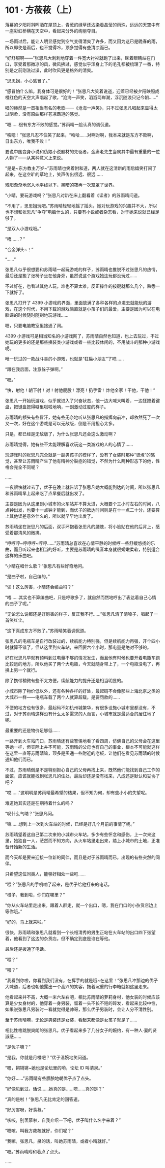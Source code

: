 # 101 · 方莜莜（上）

落幕的夕阳将斜晖洒在屋顶上，青葱的绿草还沾染着晶莹的雨珠，远远的天空中有一座彩虹桥横在天空中，看起来分外的绚丽夺目。

一场雨过后，能让人明显感觉到空气变得清爽了许多，而又因为这已是晚春的雨，所以即使是雨后，也不觉得冷，顶多觉得有些清凉而已。

“好舒服啊——”张思凡大刺刺地穿着一件宽大衬衫就跑了出来，眯着眼睛站在门口，享受着那微凉的风，微风拂过，感觉似乎浑身上下的毛孔都被梳理了一番，特别是之前刚洗过澡，此时吹风更是格外的清爽。

“思思姐，小心感冒了。”

“感冒怕什么嘛，我身体可是很好的！”张思凡大笑着说道，迎着已经被夕阳映照成橙红色的天空大声唱起了歌，“沧海一声笑，滔滔两岸潮，浮沉随浪只记今朝……”

唱的赫然是一首相当有名的老歌——《沧海一声笑》，只不过张思凡唱起来显得太过阴柔，没有原曲那样苍凉霸道的感觉。

“嗯……很有东方不败的感觉。”苏雨晴一脸认真的调侃道。

“咳嗯！”张思凡忍不住笑了起来，“哈哈……对啊对啊，我本来就是东方不败啊，日出东方，唯我不败！”

要说中国变身小说和伪娘小说题材的先驱者，金庸老先生当属其中最有重量的一位人物了——从某种意义上来说。

“是是~东方教主万岁~”苏雨晴也笑着附和道，两人就在这清新的雨后嬉笑打闹了起来，在这空旷的草地上，笑声传出很远、很远……

残阳渐渐地沉入地平线以下，黑暗的夜再一次笼罩了世界。

“小晴，要玩游戏吗？”张思凡对趴在床上翻看着《读者》的苏雨晴问道。

“不用了，思思姐玩吧。”苏雨晴轻轻地摇了摇头，她对玩游戏的兴趣并不大，所以也不想和张思凡“争夺”电脑什么的，只要有小说或者杂志看，对于她来说就已经足够了。

“是双人小游戏哦。”

“唔……？”

“合金弹头~！”

“……”

张思凡似乎很想要和苏雨晴一起玩游戏的样子，苏雨晴也推脱不过张思凡的热情，最后还是搬了张椅子坐在他身旁，虽然说这个游戏她连玩都没玩过……

不过好在，也看过其他人玩，难也不算太难，反正操作的按键就那么几个，熟悉一下就好了。

张思凡打开了 4399 小游戏的界面，里面放满了各种各样的点进去就能玩的游戏，在这个时代，不用下载的游戏简直就是小孩子们的最爱，主要是因为可以在电脑课的时候随时随刻地玩游戏……

嗯，只要电脑教室里接通了网。

4399 小游戏可是相当知名的小游戏网了，苏雨晴自然也知道，也上去玩过，不过她玩的更多的还是那些换装类小游戏或者一些比较休闲的，不用战斗的那种小游戏呢。

唯一玩过的一款战斗类的小游戏，也就是“狂扁小朋友”了吧……

“跟在我后面，注意躲子弹啊。”

“嗯。”

“快，射他！朝下射！对！射他屁股！漂亮！扔手雷！炸他全家！干他，干他！”

张思凡一开始玩游戏，似乎就进入了兴奋状态，他一边大喊大叫着，一边狂摁着键盘，把键盘摁得噼里啪啦地响，一副激动过度的样子。

苏雨晴的额头有些冒汗，她有些无奈地听从张思凡的指挥向前冲，却依然死了一次又一次，好在这个游戏是可以无敌版，倒是不用担心太多。

只是，都已经是无敌版了，为什么张思凡还会这么激动啊？

苏雨晴觉得，她有些不太能理解喜欢玩这一类游戏的人的心情了……

玩游戏时的张思凡完全就是一副男孩子的模样了，没有了女装时那种“贤淑”的感觉，甚至让苏雨晴产生了他有精神分裂症的错觉，不然为什么两种形态下的他，性格会完全不同呢？

……

一夜很快就过去了，优子在晚上就告诉了张思凡她大概能到达的时间，所以张思凡和苏雨晴早上起来吃了点早餐后就出发了。

主要是因为从这里到小城市的火车站并不算太进，大概要个三小时左右的时间，八点钟出发，也要十一点钟才能到，而优子的抵达时间则是在十一点二十分，还要算上其他误差意外什么的，所以就早早地出发了。

苏雨晴坐在张思凡的后面，双手环抱着张思凡的腰肢，将小脸贴在他的后背上，感受着那清风的微拂。

“哼哼哼~哼哼哼~哼哼……”苏雨晴总喜欢在心情平静的时候哼一些舒缓悠扬的乐曲，而且听起来也相当的好听，主要是苏雨晴的嗓音本身就很娇嫩柔软，特别适合这样的乐曲吧。

“小晴在唱什么歌？”张思凡有些好奇地问。

“是曲子啦，自己编的。”

“诶！这么厉害，小晴还会编曲吗？”

“唔……其实也不算编曲吧，只是哼歌多了，就自然而然地哼出了表达着自己心情的曲子了呢。”

“无论怎么说都还是好厉害的样子，反正我不行……”张思凡清了清嗓子，唱起了一首笑红尘。

“这下真成东方不败了。”苏雨晴笑着调侃道。

张思凡的电瓶车是自行改装过的，续航能力特别强，但是续航能力再强，开个四小时就算不错了，但从这里到火车站，来回要六个小时，那电量是绝对不够的。

好在张思凡早就有预料到过电量不够的情况发生，而且他有时候也要开着电瓶车跑比较远的地方，所以他买了两个大电瓶，今天就随身带上了，一个电瓶没电了，再换上另一个就行。

除了携带稍微有些不太方便，续航能力的提升还是相当明显的。

小城市除了物价低以外，还有各种各样的好处，最起码不会像那些上海北京之类的大城市一样——电瓶车载了两个人就算超载，是要罚款的……

不便的地方也有很多，最起码不如杭州城繁华，有很多设施小城市里都没有，不过，对于苏雨晴这样没有什么太多需求的人而言，小城市就是最适合的居住地了呢。

最重要的还是物价足够低……

一路开到火车站门口，苏雨晴还有些警惕地看了看四周，仿佛自己的父母会在这里等她一样，但实际上并不可能，苏雨晴的父母也有自己的事业，根本不可能就这样在这里一直等苏雨晴嘛，顶多是买通一些附近的老板，让他们在看见苏雨晴的时候通知他们而已。

不过，苏雨晴倒是不是特别担心自己的父母再找上来，既然他们能找到自己工作的面馆，应该就能找到张思凡的住处，最后却还是没有找来，八成还是默认和妥协了吧？

“哎……”这明明是苏雨晴最希望的结果，但不知为何，却有些小小的失望呢。

难道她其实还是在期待着什么的吗？

“叹什么气呐？”张思凡问。

“嘛……想到上一次到火车站的时候，已经是好几个月前的事情了呢。”

苏雨晴望着这自己第二次来的小城市火车站，多少有些怀念和感伤，上一次来这里，她独自一人，茫然而不知方向，从火车站里走出来，踏上小城市的土地，正准备开始新的生活。

而今天却是要来迎接一位新的同伴，而且是对于苏雨晴而已，出现的有些突然的同伴。

只希望这位同类人，能够好相处一些吧……

“喂？”张思凡的手机响了起来，是优子给他打来的电话。

“橙子，我到啦，你们在哪里？”

“你从火车站里走出来，跟着人群走，就一个出口，嗯，我在门口的小杂货店边上等你哦。”

“好的，马上就来啦。”

很快，苏雨晴和张思凡就看到一个长相清秀的男生正站在火车站的出口四下张望着，他看到了这边的杂货店，但不确定到底是谁在等他。

最后还是拨通了电话。

“喂？”

“喂？”

“我看到你啦，你看到我们没有，在挥手的就是哦~在这里！”张思凡冲那边的优子大喊道，后者也朝他露出一个高兴的笑容，拖着沉重的行李箱就朝这里走来。

他看起来并不高，大概一米六左右吧，相比苏雨晴的萝莉身材，他女装的时候应该算是少女身材的，他穿着一身男装，留着一头不长不短的碎发，看起来比较中性，如果说张思凡男装时一看就觉得是帅哥，那么优子男装时，会让人分不清性别。

至于苏雨晴嘛，无论是男装还是女装，看起来都像是女孩子就是了……

相比性格跳脱爽朗的张思凡，优子看起来多了几分女子的婉约，有一种人·妻的贤淑感……

“是优子嘛？”

“是我，你就是月橙吧？”优子温婉地笑问道。

“嗯，锵锵锵~她也是论坛里的哟，论坛 ID 叫清泉。”

“你好……”苏雨晴有些腼腆地朝优子点了点头。

“好像见到过，话说……她真的是……嗯……真的是？”

“真的是啦！”张思凡无比肯定的回答道。

“好厉害呀，好羡慕。”

“咳咳，别羡慕啦，自我介绍一下吧，优子叫什么名字来着？”

“嗯咳，叫我方莜莜就好，你们呢？”

“我嘛，张思凡，泉的话，叫她苏雨晴，或者小晴就好。”

“嗯。”苏雨晴附和着点了点头。

……
